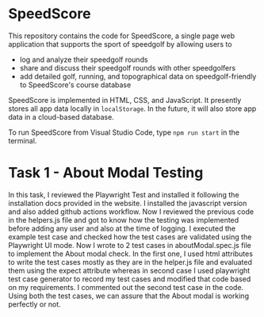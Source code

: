 # SpeedScore

This repository contains the code for SpeedScore, a single page web application that supports the sport of speedgolf by allowing users to

- log and analyze their speedgolf rounds
- share and discuss their speedgolf rounds with other speedgolfers
- add detailed golf, running, and topographical data on speedgolf-friendly to SpeedScore's course database

SpeedScore is implemented in HTML, CSS, and JavaScript. It presently stores all app data locally in `localStorage`. In the future, it will also store app data in a cloud-based database.

To run SpeedScore from Visual Studio Code, type
`npm run start`
in the terminal.

# Task 1 - About Modal Testing

In this task, I reviewed the Playwright Test and installed it following the installation docs provided in the website. I installed the javascript version and also added github actions workflow. Now I reviewed the previous code in the helpers.js file and got to know how the testing was implemented before adding any user and also at the time of logging. I executed the example test case and checked how the test cases are validated using the Playwright UI mode. Now I wrote to 2 test cases in aboutModal.spec.js file to implement the About modal check. In the first one, I used html attributes to write the test cases mostly as they are in the helper.js file and evaluated them using the expect attribute whereas in second case I used playwright test case generator to record my test cases and modified that code based on my requirements. I commented out the second test case in the code. Using both the test cases, we can assure that the About modal is working perfectly or not.
